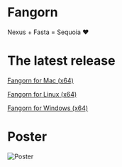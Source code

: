 # Fangorn
Nexus + Fasta = Sequoia ❤️

# The latest release
[Fangorn for Mac (x64)](https://github.com/Seraff/sequoia/releases/download/v0.1.6-alpha/sequoia-0.1.6-alpha.dmg)

[Fangorn for Linux (x64)](https://github.com/Seraff/sequoia/releases/download/v0.1.6-alpha/sequoia-0.1.6-alpha.AppImage)

[Fangorn for Windows (x64)](https://github.com/Seraff/sequoia/releases/download/v0.1.6-alpha/sequoia.Setup.0.1.6-alpha.exe)


# Poster
![Poster](https://github.com/Seraff/fangorn/blob/master/media/poster.png)
